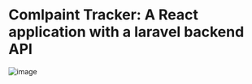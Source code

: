 # Comlpaint Tracker: A React application with a laravel backend API
![image](https://user-images.githubusercontent.com/71829303/113492622-5afcc700-94e1-11eb-9cc0-02be1572593f.png)

